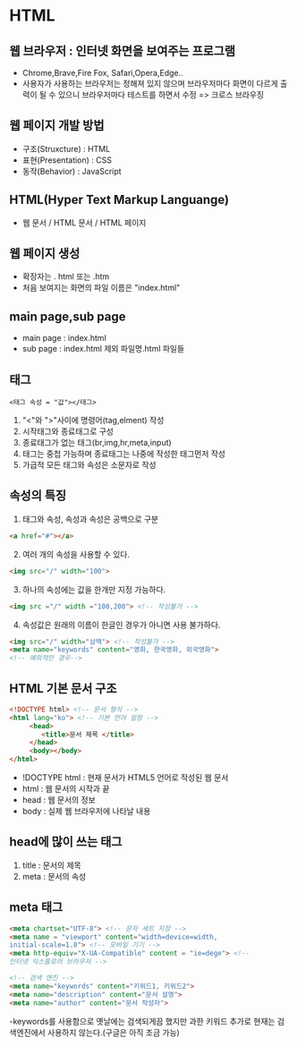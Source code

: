 # HTML

## 웹 브라우저 : 인터넷 화면을 보여주는 프로그램

- Chrome,Brave,Fire Fox, Safari,Opera,Edge..
- 사용자가 사용하는 브라우저는 정해져 있지 않으며
브라우저마다 화면이 다르게 출력이 될 수 있으니
브라우저마다 테스트를 하면서 수정 
=> 크로스 브라우징

## 웹 페이지 개발 방법

- 구조(Struxcture) : HTML
- 표현(Presentation) : CSS
- 동작(Behavior) : JavaScript

## HTML(Hyper Text Markup Languange)

- 웹 문서 / HTML 문서 / HTML 페이지

## 웹 페이지 생성

- 확장자는 . html 또는 .htm
- 처음 보여지는 화면의 파일 이름은 "index.html"

## main page,sub page

- main page : index.html
- sub page : index.html 제외 파일명.html 파일들

## 태그 
```
<태그 속성 = "값"></태그>
```


1. "<"와 ">"사이에 명령어(tag,elment) 작성
2. 시작태그와 종료태그로 구성
3. 종료태그가 없는 태그(br,img,hr,meta,input)
4. 태그는 중첩 가능하며 종료태그는 나중에 작성한 태그먼저 작성
5. 가급적 모든 태그와 속성은 소문자로 작성

## 속성의 특징

1. 태그와 속성, 속성과 속성은 공백으로 구분
```html 
<a href="#"></a>
```
2. 여러 개의 속성을 사용할 수 있다.

```html
<img src="/" width="100">
```
3. 하나의 속성에는 값을 한개만 지정 가능하다.

```html
<img src ="/" width ="100,200"> <!-- 작성불가 -->
```
4. 속성값은 원래의 이름이 한글인 경우가 아니면 사용 불가하다.

```html
<img src="/" width="삼백"> <!-- 작성불가 -->
<meta name="keywords" content="영화, 한국영화, 외국영화">
<!-- 예외적인 경우-->
```

## HTML 기본 문서 구조

```html
<!DOCTYPE html> <!-- 문서 형식 -->
<html lang="ko"> <!-- 기본 언어 설정 -->
     <head>
        <title>문서 제목 </title>
     </head>
     <body></body>
</html>
```

- !DOCTYPE html : 현재 문서가 HTML5 언어로 작성된 웹 문서
- html : 웹 문서의 시작과 끝
- head : 웹 문서의 정보 
- body : 실제 웹 브라우저에 나타날 내용 

## head에 많이 쓰는 태그

1. title : 문서의 제목
2. meta : 문서의 속성

## meta 태그
```html
<meta chartset="UTF-8"> <!-- 문자 세트 지정 -->
<meta name = "viewport" content="width=device=width,
initial-scale=1.0"> <!-- 모바일 기기 -->
<meta http-equiv="X-UA-Compatible" content = "ie=dege"> <!--
인터넷 익스플로러 브라우저 -->

<!-- 검색 엔진 -->
<meta name="keywords" content="키워드1, 키워드2">
<meta name="description" content="문서 설명">
<meta name="author" content="문서 작성자">
```

-keywords를 사용함으로 옛날에는 검색되게끔 했지만 과한 키워드 추가로 현재는 검색엔진에서 사용하지 않는다.(구글은 아직 조금 가능)
